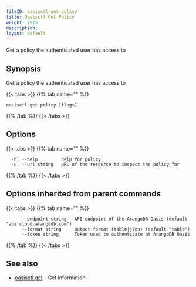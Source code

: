 ```yaml
---
fileID: oasisctl-get-policy
title: Oasisctl Get Policy
weight: 2915
description: 
layout: default
---
```

Get a policy the authenticated user has access to

## Synopsis

Get a policy the authenticated user has access to

{{< tabs >}}
{{% tab name="" %}}
```
oasisctl get policy [flags]
```
{{% /tab %}}
{{< /tabs >}}

## Options

{{< tabs >}}
{{% tab name="" %}}
```
  -h, --help         help for policy
  -u, --url string   URL of the resource to inspect the policy for
```
{{% /tab %}}
{{< /tabs >}}

## Options inherited from parent commands

{{< tabs >}}
{{% tab name="" %}}
```
      --endpoint string   API endpoint of the ArangoDB Oasis (default "api.cloud.arangodb.com")
      --format string     Output format (table|json) (default "table")
      --token string      Token used to authenticate at ArangoDB Oasis
```
{{% /tab %}}
{{< /tabs >}}

## See also

* [oasisctl get]()	 - Get information


